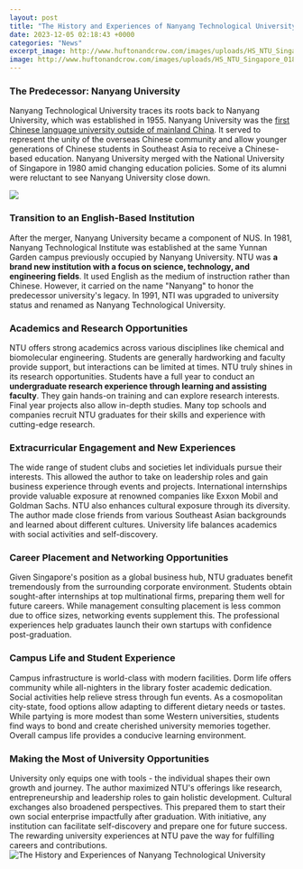 ```yaml
---
layout: post
title: "The History and Experiences of Nanyang Technological University"
date: 2023-12-05 02:18:43 +0000
categories: "News"
excerpt_image: http://www.huftonandcrow.com/images/uploads/HS_NTU_Singapore_018.jpg
image: http://www.huftonandcrow.com/images/uploads/HS_NTU_Singapore_018.jpg
---
```


### The Predecessor: Nanyang University
Nanyang Technological University traces its roots back to Nanyang University, which was established in 1955. Nanyang University was the [first Chinese language university outside of mainland China](https://notiziedioggi.github.io/2024-01-09-come-visitare-il-bahrain-requisiti-di-visto-e-biglietti-aerei/). It served to represent the unity of the overseas Chinese community and allow younger generations of Chinese students in Southeast Asia to receive a Chinese-based education. Nanyang University merged with the National University of Singapore in 1980 amid changing education policies. Some of its alumni were reluctant to see Nanyang University close down. 

![](https://www.visionsoftravel.org/wp-content/uploads/2019/04/Nanyang-Technological-University-Singapore-17.jpeg)
### Transition to an English-Based Institution
After the merger, Nanyang University became a component of NUS. In 1981, Nanyang Technological Institute was established at the same Yunnan Garden campus previously occupied by Nanyang University. NTU was **a brand new institution with a focus on science, technology, and engineering fields**. It used English as the medium of instruction rather than Chinese. However, it carried on the name "Nanyang" to honor the predecessor university's legacy. In 1991, NTI was upgraded to university status and renamed as Nanyang Technological University.
### Academics and Research Opportunities  
NTU offers strong academics across various disciplines like chemical and biomolecular engineering. Students are generally hardworking and faculty provide support, but interactions can be limited at times. NTU truly shines in its research opportunities. Students have a full year to conduct an **undergraduate research experience through learning and assisting faculty**. They gain hands-on training and can explore research interests. Final year projects also allow in-depth studies. Many top schools and companies recruit NTU graduates for their skills and experience with cutting-edge research.
### Extracurricular Engagement and New Experiences
The wide range of student clubs and societies let individuals pursue their interests. This allowed the author to take on leadership roles and gain business experience through events and projects. International internships provide valuable exposure at renowned companies like Exxon Mobil and Goldman Sachs. NTU also enhances cultural exposure through its diversity. The author made close friends from various Southeast Asian backgrounds and learned about different cultures. University life balances academics with social activities and self-discovery.
### Career Placement and Networking Opportunities  
Given Singapore's position as a global business hub, NTU graduates benefit tremendously from the surrounding corporate environment. Students obtain sought-after internships at top multinational firms, preparing them well for future careers. While management consulting placement is less common due to office sizes, networking events supplement this. The professional experiences help graduates launch their own startups with confidence post-graduation.
### Campus Life and Student Experience
Campus infrastructure is world-class with modern facilities. Dorm life offers community while all-nighters in the library foster academic dedication. Social activities help relieve stress through fun events. As a cosmopolitan city-state, food options allow adapting to different dietary needs or tastes. While partying is more modest than some Western universities, students find ways to bond and create cherished university memories together. Overall campus life provides a conducive learning environment.
### Making the Most of University Opportunities  
University only equips one with tools - the individual shapes their own growth and journey. The author maximized NTU's offerings like research, entrepreneurship and leadership roles to gain holistic development. Cultural exchanges also broadened perspectives. This prepared them to start their own social enterprise impactfully after graduation. With initiative, any institution can facilitate self-discovery and prepare one for future success. The rewarding university experiences at NTU pave the way for fulfilling careers and contributions.
![The History and Experiences of Nanyang Technological University](http://www.huftonandcrow.com/images/uploads/HS_NTU_Singapore_018.jpg)